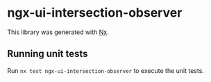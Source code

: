 # ngx-ui-intersection-observer

This library was generated with [Nx](https://nx.dev).

## Running unit tests

Run `nx test ngx-ui-intersection-observer` to execute the unit tests.
